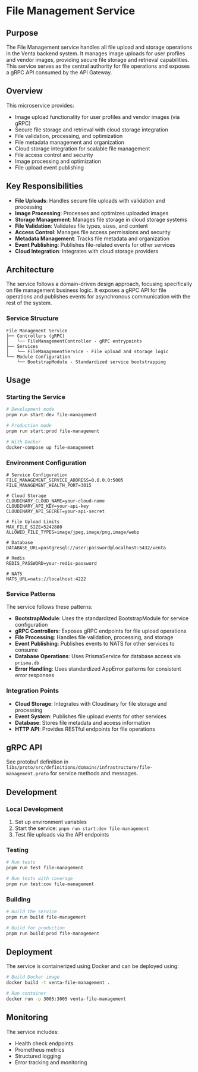 # File Management Service

## Purpose

The File Management service handles all file upload and storage operations in the Venta backend system. It manages image uploads for user profiles and vendor images, providing secure file storage and retrieval capabilities. This service serves as the central authority for file operations and exposes a gRPC API consumed by the API Gateway.

## Overview

This microservice provides:

- Image upload functionality for user profiles and vendor images (via gRPC)
- Secure file storage and retrieval with cloud storage integration
- File validation, processing, and optimization
- File metadata management and organization
- Cloud storage integration for scalable file management
- File access control and security
- Image processing and optimization
- File upload event publishing

## Key Responsibilities

- **File Uploads**: Handles secure file uploads with validation and processing
- **Image Processing**: Processes and optimizes uploaded images
- **Storage Management**: Manages file storage in cloud storage systems
- **File Validation**: Validates file types, sizes, and content
- **Access Control**: Manages file access permissions and security
- **Metadata Management**: Tracks file metadata and organization
- **Event Publishing**: Publishes file-related events for other services
- **Cloud Integration**: Integrates with cloud storage providers

## Architecture

The service follows a domain-driven design approach, focusing specifically on file management business logic. It exposes a gRPC API for file operations and publishes events for asynchronous communication with the rest of the system.

### Service Structure

```
File Management Service
├── Controllers (gRPC)
│   └── FileManagementController - gRPC entrypoints
├── Services
│   └── FileManagementService - File upload and storage logic
└── Module Configuration
    └── BootstrapModule - Standardized service bootstrapping
```

## Usage

### Starting the Service

```bash
# Development mode
pnpm run start:dev file-management

# Production mode
pnpm run start:prod file-management

# With Docker
docker-compose up file-management
```

### Environment Configuration

```env
# Service Configuration
FILE_MANAGEMENT_SERVICE_ADDRESS=0.0.0.0:5005
FILE_MANAGEMENT_HEALTH_PORT=3015

# Cloud Storage
CLOUDINARY_CLOUD_NAME=your-cloud-name
CLOUDINARY_API_KEY=your-api-key
CLOUDINARY_API_SECRET=your-api-secret

# File Upload Limits
MAX_FILE_SIZE=5242880
ALLOWED_FILE_TYPES=image/jpeg,image/png,image/webp

# Database
DATABASE_URL=postgresql://user:password@localhost:5432/venta

# Redis
REDIS_PASSWORD=your-redis-password

# NATS
NATS_URL=nats://localhost:4222
```

### Service Patterns

The service follows these patterns:

- **BootstrapModule**: Uses the standardized BootstrapModule for service configuration
- **gRPC Controllers**: Exposes gRPC endpoints for file upload operations
- **File Processing**: Handles file validation, processing, and storage
- **Event Publishing**: Publishes events to NATS for other services to consume
- **Database Operations**: Uses PrismaService for database access via `prisma.db`
- **Error Handling**: Uses standardized AppError patterns for consistent error responses

### Integration Points

- **Cloud Storage**: Integrates with Cloudinary for file storage and processing
- **Event System**: Publishes file upload events for other services
- **Database**: Stores file metadata and access information
- **HTTP API**: Provides RESTful endpoints for file operations

## gRPC API

See protobuf definition in `libs/proto/src/definitions/domains/infrastructure/file-management.proto` for service methods and messages.

## Development

### Local Development

1. Set up environment variables
2. Start the service: `pnpm run start:dev file-management`
3. Test file uploads via the API endpoints

### Testing

```bash
# Run tests
pnpm run test file-management

# Run tests with coverage
pnpm run test:cov file-management
```

### Building

```bash
# Build the service
pnpm run build file-management

# Build for production
pnpm run build:prod file-management
```

## Deployment

The service is containerized using Docker and can be deployed using:

```bash
# Build Docker image
docker build -t venta-file-management .

# Run container
docker run -p 3005:3005 venta-file-management
```

## Monitoring

The service includes:

- Health check endpoints
- Prometheus metrics
- Structured logging
- Error tracking and monitoring
